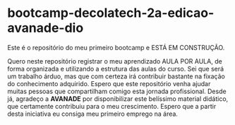 # bootcamp-decolatech-2a-edicao-avanade-dio
Este é o repositório do meu primeiro bootcamp e ESTÁ EM CONSTRUÇÃO.

Quero neste repositório registrar o meu aprendizado AULA POR AULA, de forma organizada e utilizando a estrutura das aulas do curso. Sei que será um trabalho árduo, mas que com certeza irá contribuir bastante na fixação do conhecimento adquirido. Espero que este repositório venha ajudar muitas pessoas que compartilham comigo esta jornada profissional. 
Desde já, agradeço a **AVANADE** por disponibilizar este belíssimo material didático, que certamente contribuiu para o meu crescimento. 
Espero que a partir desta iniciativa eu consiga meu primeiro emprego na área.


